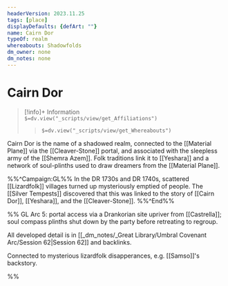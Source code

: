 ```yaml
---
headerVersion: 2023.11.25
tags: [place]
displayDefaults: {defArt: ""}
name: Cairn Dor
typeOf: realm
whereabouts: Shadowfolds
dm_owner: none
dm_notes: none
---
```

# Cairn Dor
>[!info]+ Information  
> `$=dv.view("_scripts/view/get_Affiliations")`  
>> `$=dv.view("_scripts/view/get_Whereabouts")`

Cairn Dor is the name of a shadowed realm, connected to the [[Material Plane]] via the [[Cleaver-Stone]] portal, and associated with the sleepless army of the [[Shemra Azem]]. Folk traditions link it to [[Yeshara]] and a network of soul-plinths used to draw dreamers from the [[Material Plane]].

%%^Campaign:GL%%
In the DR 1730s and DR 1740s, scattered [[Lizardfolk]] villages turned up mysteriously emptied of people. The [[Silver Tempests]] discovered that this was linked to the story of [[Cairn Dor]], [[Yeshara]], and the [[Cleaver-Stone]]. 
%%^End%%

%%
GL Arc 5: portal access via a Drankorian site upriver from [[Castrella]]; soul compass plinths shut down by the party before retreating to regroup.

All developed detail is in [[_dm_notes/_Great Library/Umbral Covenant Arc/Session 62|Session 62]] and backlinks.

Connected to mysterious lizardfolk disapperances, e.g. [[Samso]]'s backstory. 

%%
